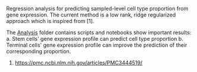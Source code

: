 Regression analysis for predicting sampled-level cell type proportion from gene expression. 
The current method is a low rank, ridge regularized approach which is inspired from [1].

The [Analysis](Analysis) folder contains scripts and notebooks show important results:
a. Stem cells' gene expression profile can predict cell type proportion
b. Terminal cells' gene expression profile can improve the prediction of their corresponding proportion. 

1. https://pmc.ncbi.nlm.nih.gov/articles/PMC3444519/
   
